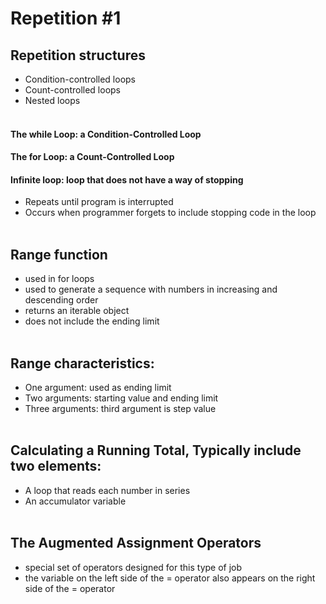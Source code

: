 # Repetition #1

## Repetition structures
* Condition-controlled loops
* Count-controlled loops
* Nested loops
 </br> </br>

#### The while Loop: a Condition-Controlled Loop </br>
#### The for Loop: a Count-Controlled Loop </br>
#### Infinite loop: loop that does not have a way of stopping </br>
- Repeats until program is interrupted </br>
- Occurs when programmer forgets to include stopping code in the loop </br> </br>

## Range function 
- used in for loops  </br>
- used to generate a sequence with numbers in increasing and descending order </br>
- returns an iterable object </br>
- does not include the ending limit </br> </br>

## Range characteristics:
- One argument: used as ending limit  </br>
- Two arguments: starting value and ending limit </br>
- Three arguments: third argument is step value  </br> </br>

## Calculating a Running Total, Typically include two elements: </br>
- A loop that reads each number in series </br>
- An accumulator variable </br> </br>

## The Augmented Assignment Operators </br>
- special set of operators designed for this type of job </br>
- the variable on the left side of the = operator also appears on the right side of the = operator </br> </br>






